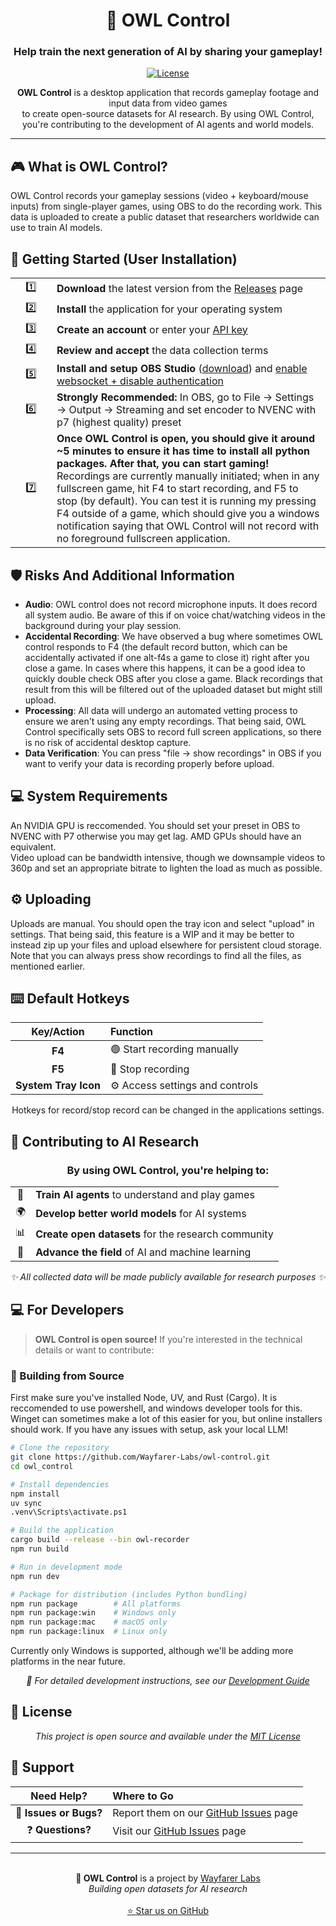 <div align="center">
  
# 🦉 OWL Control

### **Help train the next generation of AI by sharing your gameplay!**

[![License](https://img.shields.io/badge/license-MIT-blue.svg)](LICENSE)

<p align="center">
  <strong>OWL Control</strong> is a desktop application that records gameplay footage and input data from video games<br/>
  to create open-source datasets for AI research. By using OWL Control,<br/>
  you're contributing to the development of AI agents and world models.
</p>

---

</div>

## 🎮 What is OWL Control?

OWL Control records your gameplay sessions (video + keyboard/mouse inputs) from single-player games, using OBS to do the recording work. This data is uploaded to create a public dataset that researchers worldwide can use to train AI models.

## 🚀 Getting Started (User Installation)

<table>
<tr>
<td width="50px" align="center">1️⃣</td>
<td><strong>Download</strong> the latest version from the <a href="https://github.com/Wayfarer-Labs/owl-control/releases">Releases</a> page</td>
</tr>
<tr>
<td align="center">2️⃣</td>
<td><strong>Install</strong> the application for your operating system</td>
</tr>
<tr>
<td align="center">3️⃣</td>
<td><strong>Create an account</strong> or enter your <a href="https://wayfarerlabs.ai/dashboard">API key</a></td>
</tr>
<tr>
<td align="center">4️⃣</td>
<td><strong>Review and accept</strong> the data collection terms</td>
</tr>
<tr>
<td align="center">5️⃣</td>
<td><strong>Install and setup OBS Studio</strong> (<a href="https://obsproject.com/">download</a>) and <a href="https://imgur.com/a/rN7C79y">enable websocket + disable authentication</a></td>
</tr>
<tr>
<td align="center">6️⃣</td>
<td><strong>Strongly Recommended:</strong> In OBS, go to File -> Settings -> Output -> Streaming and set encoder to NVENC with p7 (highest quality) preset</td>
</tr>
<tr>
<td align="center">7️⃣</td>
<td><strong>Once OWL Control is open, you should give it around ~5 minutes to ensure it has time to install all python packages. After that, you can start gaming!</strong> Recordings are currently manually initiated; when in any fullscreen game, hit F4 to start recording, and F5 to stop (by default). You can test it is running my pressing F4 outside of a game, which should give you a windows notification saying that OWL Control will not record with no foreground fullscreen application.</td>
</tr>
</table>

## 🛡️ Risks And Additional Information

- **Audio**: OWL control does not record microphone inputs. It does record all system audio. Be aware of this if on voice chat/watching videos in the background during your play session.  
- **Accidental Recording**: We have observed a bug where sometimes OWL control responds to F4 (the default record button, which can be accidentally activated if one alt-f4s a game to close it) right after you close a game. In cases where this happens, it can be a good idea to quickly double check OBS after you close a game. Black recordings that result from this will be filtered out of the uploaded dataset but might still upload.  
- **Processing**: All data will undergo an automated vetting process to ensure we aren't using any empty recordings. That being said, OWL Control specifically sets OBS to record full screen applications, so there is no risk of accidental desktop capture.  
- **Data Verification**: You can press "file -> show recordings" in OBS if you want to verify your data is recording properly before upload.  

## 💻 System Requirements

An NVIDIA GPU is reccomended. You should set your preset in OBS to NVENC with P7 otherwise you may get lag. AMD GPUs should have an equivalent.  
Video upload can be bandwidth intensive, though we downsample videos to 360p and set an appropriate bitrate to lighten the load as much as possible.   

## ⚙️ Uploading  

Uploads are manual. You should open the tray icon and select "upload" in settings. That being said, this feature is a WIP and it may be better to instead zip up your files and upload elsewhere for persistent cloud storage. Note that you can always press show recordings to find all the files, as mentioned earlier.

## ⌨️ Default Hotkeys

<div align="center">

| Key/Action | Function |
|:----------:|:---------|
| **F4** | 🟢 Start recording manually |
| **F5** | 🔴 Stop recording |
| **System Tray Icon** | ⚙️ Access settings and controls |

Hotkeys for record/stop record can be changed in the applications settings.
</div>

## 🤝 Contributing to AI Research

<div align="center">
  <h3>By using OWL Control, you're helping to:</h3>
</div>

<table align="center">
<tr>
<td align="center">🤖</td>
<td><strong>Train AI agents</strong> to understand and play games</td>
</tr>
<tr>
<td align="center">🌍</td>
<td><strong>Develop better world models</strong> for AI systems</td>
</tr>
<tr>
<td align="center">📊</td>
<td><strong>Create open datasets</strong> for the research community</td>
</tr>
<tr>
<td align="center">🚀</td>
<td><strong>Advance the field</strong> of AI and machine learning</td>
</tr>
</table>

<div align="center">
  <em>✨ All collected data will be made publicly available for research purposes ✨</em>
</div>

## 💻 For Developers

> **OWL Control is open source!** If you're interested in the technical details or want to contribute:

### 🔨 Building from Source  

First make sure you've installed Node, UV, and Rust (Cargo). It is reccomended to use powershell, and windows developer tools for this.  
Winget can sometimes make a lot of this easier for you, but online installers should work. If you have any issues with setup, ask your local LLM!

```bash
# Clone the repository
git clone https://github.com/Wayfarer-Labs/owl-control.git
cd owl_control

# Install dependencies
npm install
uv sync
.venv\Scripts\activate.ps1

# Build the application
cargo build --release --bin owl-recorder
npm run build

# Run in development mode
npm run dev

# Package for distribution (includes Python bundling)
npm run package        # All platforms
npm run package:win    # Windows only
npm run package:mac    # macOS only
npm run package:linux  # Linux only
```

Currently only Windows is supported, although we'll be adding more platforms in the near future.

<div align="center">
  <em>📖 For detailed development instructions, see our <a href="docs/development.md">Development Guide</a></em>
</div>

## 📄 License

<div align="center">
  <em>This project is open source and available under the <a href="LICENSE">MIT License</a></em>
</div>

## 🙋 Support

<div align="center">

| Need Help? | Where to Go |
|:----------:|:------------|
| 🐛 **Issues or Bugs?** | Report them on our [GitHub Issues](https://github.com/Wayfarer-Labs/owl-control/issues) page |
| ❓ **Questions?** | Visit our [GitHub Issues](https://github.com/Wayfarer-Labs/owl-control/issues) page |

</div>

---

<div align="center">
  <br>
  <strong>🦉 OWL Control</strong> is a project by <a href="https://wayfarerlabs.ai">Wayfarer Labs</a>
  <br>
  <em>Building open datasets for AI research</em>
  <br><br>
  <a href="https://github.com/Wayfarer-Labs/owl-control">⭐ Star us on GitHub</a>
</div>
